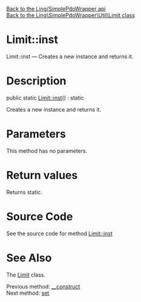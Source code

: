 [Back to the Ling/SimplePdoWrapper api](https://github.com/lingtalfi/SimplePdoWrapper/blob/master/doc/api/Ling/SimplePdoWrapper.md)<br>
[Back to the Ling\SimplePdoWrapper\Util\Limit class](https://github.com/lingtalfi/SimplePdoWrapper/blob/master/doc/api/Ling/SimplePdoWrapper/Util/Limit.md)


Limit::inst
================



Limit::inst — Creates a new instance and returns it.




Description
================


public static [Limit::inst](https://github.com/lingtalfi/SimplePdoWrapper/blob/master/doc/api/Ling/SimplePdoWrapper/Util/Limit/inst.md)() : static




Creates a new instance and returns it.




Parameters
================

This method has no parameters.


Return values
================

Returns static.








Source Code
===========
See the source code for method [Limit::inst](https://github.com/lingtalfi/SimplePdoWrapper/blob/master/Util/Limit.php#L42-L45)


See Also
================

The [Limit](https://github.com/lingtalfi/SimplePdoWrapper/blob/master/doc/api/Ling/SimplePdoWrapper/Util/Limit.md) class.

Previous method: [__construct](https://github.com/lingtalfi/SimplePdoWrapper/blob/master/doc/api/Ling/SimplePdoWrapper/Util/Limit/__construct.md)<br>Next method: [set](https://github.com/lingtalfi/SimplePdoWrapper/blob/master/doc/api/Ling/SimplePdoWrapper/Util/Limit/set.md)<br>

